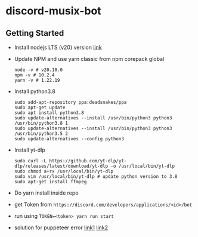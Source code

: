# discord-musix-bot

## Getting Started

-   Install nodejs LTS (v20) version [link](https://github.com/nodesource/distributions)
-   Update NPM and use yarn classic from npm corepack global

        node -v # v20.10.0
        npm -v # 10.2.4
        yarn -v # 1.22.19

-   Install python3.8

        sudo add-apt-repository ppa:deadsnakes/ppa
        sudo apt-get update
        sudo apt install python3.8
        sudo update-alternatives --install /usr/bin/python3 python3 /usr/bin/python3.8 1
        sudo update-alternatives --install /usr/bin/python3 python3 /usr/bin/python3.5 2
        sudo update-alternatives --config python3

-   Install yt-dlp

        sudo curl -L https://github.com/yt-dlp/yt-dlp/releases/latest/download/yt-dlp -o /usr/local/bin/yt-dlp
        sudo chmod a+rx /usr/local/bin/yt-dlp
        sudo vim /usr/local/bin/yt-dlp # update python version to 3.8
        sudo apt-get install ffmpeg

-   Do yarn install inside repo
-   get Token from `https://discord.com/developers/applications/<id>/bot`
-   run using `TOKEN=<token> yarn run start`
-   solution for puppeteer error [link1](https://medium.com/@ssmak/how-to-fix-puppetteer-error-while-loading-shared-libraries-libx11-xcb-so-1-c1918b75acc3) [link2](https://techoverflow.net/2018/06/05/how-to-fix-puppetteer-error-while-loading-shared-libraries-libx11-xcb-so-1-cannot-open-shared-object-file-no-such-file-or-directory/)
